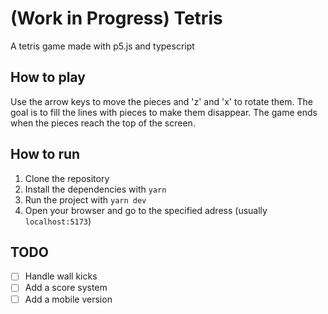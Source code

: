 # (Work in Progress) Tetris

A tetris game made with p5.js and typescript

## How to play

Use the arrow keys to move the pieces and 'z' and 'x' to rotate them. The goal is to fill the lines with pieces to make them disappear. The game ends when the pieces reach the top of the screen.

## How to run

1. Clone the repository
2. Install the dependencies with `yarn`
3. Run the project with `yarn dev`
4. Open your browser and go to the specified adress (usually `localhost:5173`)

## TODO

- [ ] Handle wall kicks
- [ ] Add a score system
- [ ] Add a mobile version
